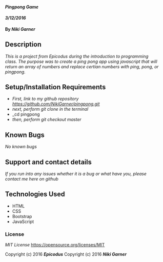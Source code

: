 #### _Pingpong Game_
#### _3/12/2016_

#### By _Niki Garner_

## Description

_This is a project from Epicodus during the introduction to programming class. The purpose was to create a ping pong app using javascript  that will return an array of numbers and replace certian numbers with ping, pong, or pingpong._

## Setup/Installation Requirements

* _First, link to my github repository https://github.com/NikiGarner/pingpong.git_
* _next, perform git clone in the terminal_
* _cd pingpong
* _then,  perform git checkout master_




## Known Bugs

_No known bugs_

## Support and contact details

_If you run  into any issues whether it is a bug or what have you, please contact me here on github_

## Technologies Used

* HTML
* CSS
* Bootstrap
* JavaScript

### License

*MIT License*
<a href="https://opensource.org/licenses/MIT">https://opensource.org/licenses/MIT</a>

Copyright (c) 2016 **_Epicodus_**
Copyright (c) 2016 **_Niki Garner_**
